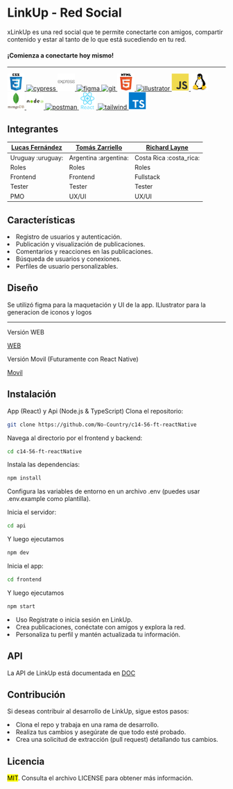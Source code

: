 # LinkUp - Red Social

<p>xLinkUp es una red social que te permite conectarte con amigos, compartir
contenido y estar al tanto de lo que está sucediendo en tu red.</p> 
<h4>¡Comienza a conectarte hoy mismo!</h4>

<hr>

<p align="left"> <a href="https://www.w3schools.com/css/" target="_blank" rel="noreferrer"> <img src="https://raw.githubusercontent.com/devicons/devicon/master/icons/css3/css3-original-wordmark.svg" alt="css3" width="40" height="40"/> </a> <a href="https://www.cypress.io" target="_blank" rel="noreferrer"> <img src="https://raw.githubusercontent.com/simple-icons/simple-icons/6e46ec1fc23b60c8fd0d2f2ff46db82e16dbd75f/icons/cypress.svg" alt="cypress" width="40" height="40"/> </a> <a href="https://expressjs.com" target="_blank" rel="noreferrer"> <img src="https://raw.githubusercontent.com/devicons/devicon/master/icons/express/express-original-wordmark.svg" alt="express" width="40" height="40"/> </a> <a href="https://www.figma.com/" target="_blank" rel="noreferrer"> <img src="https://www.vectorlogo.zone/logos/figma/figma-icon.svg" alt="figma" width="40" height="40"/> </a> <a href="https://git-scm.com/" target="_blank" rel="noreferrer"> <img src="https://www.vectorlogo.zone/logos/git-scm/git-scm-icon.svg" alt="git" width="40" height="40"/> </a> <a href="https://www.w3.org/html/" target="_blank" rel="noreferrer"> <img src="https://raw.githubusercontent.com/devicons/devicon/master/icons/html5/html5-original-wordmark.svg" alt="html5" width="40" height="40"/> </a> <a href="https://www.adobe.com/in/products/illustrator.html" target="_blank" rel="noreferrer"> <img src="https://www.vectorlogo.zone/logos/adobe_illustrator/adobe_illustrator-icon.svg" alt="illustrator" width="40" height="40"/> </a> <a href="https://developer.mozilla.org/en-US/docs/Web/JavaScript" target="_blank" rel="noreferrer"> <img src="https://raw.githubusercontent.com/devicons/devicon/master/icons/javascript/javascript-original.svg" alt="javascript" width="40" height="40"/> </a> <a href="https://www.linux.org/" target="_blank" rel="noreferrer"> <img src="https://raw.githubusercontent.com/devicons/devicon/master/icons/linux/linux-original.svg" alt="linux" width="40" height="40"/> </a> <a href="https://www.mongodb.com/" target="_blank" rel="noreferrer"> <img src="https://raw.githubusercontent.com/devicons/devicon/master/icons/mongodb/mongodb-original-wordmark.svg" alt="mongodb" width="40" height="40"/> </a> <a href="https://nodejs.org" target="_blank" rel="noreferrer"> <img src="https://raw.githubusercontent.com/devicons/devicon/master/icons/nodejs/nodejs-original-wordmark.svg" alt="nodejs" width="40" height="40"/> </a> <a href="https://postman.com" target="_blank" rel="noreferrer"> <img src="https://www.vectorlogo.zone/logos/getpostman/getpostman-icon.svg" alt="postman" width="40" height="40"/> </a> <a href="https://reactjs.org/" target="_blank" rel="noreferrer"> <img src="https://raw.githubusercontent.com/devicons/devicon/master/icons/react/react-original-wordmark.svg" alt="react" width="40" height="40"/> </a> <a href="https://tailwindcss.com/" target="_blank" rel="noreferrer"> <img src="https://www.vectorlogo.zone/logos/tailwindcss/tailwindcss-icon.svg" alt="tailwind" width="40" height="40"/> </a> <a href="https://www.typescriptlang.org/" target="_blank" rel="noreferrer"> <img src="https://raw.githubusercontent.com/devicons/devicon/master/icons/typescript/typescript-original.svg" alt="typescript" width="40" height="40"/> </a> </p>

## Integrantes

<table>
    <thead>
        <tr>
            <th><a href="https://github.com/lucasferdal">Lucas Fernández</a></th>
            <th><a href="https://github.com/Tommyx66">Tomás Zarriello</a></th>
            <th><a href="https://github.com/darklts">Richard Layne</a></th>
        </tr>
    </thead>
    <tbody>
        <tr>
            <td>Uruguay :uruguay:</td>
            <td>Argentina :argentina:</td>
            <td>Costa Rica :costa_rica:</td>
        </tr>
        <tr>
            <td>Roles</td>
            <td>Roles</td>
            <td>Roles</td>
        </tr >
        <tr>
            <td>Frontend</td>
            <td>Frontend</td>
            <td>Fullstack</td>
        </tr>
        <tr>
            <td>Tester</td>
            <td>Tester</td>
            <td>Tester</td>
        </tr>
        <tr>
            <td>PMO</td>
            <td>UX/UI</td>
            <td>UX/UI</td>
        </tr>
    </tbody>
    
</table>

## Características

<li>Registro de usuarios y autenticación. </li>
<li>Publicación y visualización de publicaciones. </li>
<li>Comentarios y reacciones en las publicaciones. </li>
<li>Búsqueda de usuarios y conexiones. </li>
<li>Perfiles de usuario personalizables.</li>

## Diseño

Se utilizó figma para la maquetación y UI de la app. ILlustrator para la
generacion de iconos y logos

<hr>
Versión WEB

[WEB](https://www.figma.com/file/cLwCWRB86FZzQphAOFsQzJ/Web-Design?type=design&node-id=0%3A1&mode=design&t=Mh4j0zjKHzMH8E3d-1)

Versión Movil (Futuramente con React Native)

[Movil](https://www.figma.com/file/Kh7OVTjSh5EHVYBQGrdwXj/Mobile-Design?type=design&node-id=0%3A1&mode=design&t=NA1baaWy0kw4Ejnp-1)

## Instalación

App (React) y Api (Node.js & TypeScript) Clona el repositorio:

```bash
git clone https://github.com/No-Country/c14-56-ft-reactNative
```

Navega al directorio por el frontend y backend:

```bash
cd c14-56-ft-reactNative
```

Instala las dependencias:

```bash
npm install
```

Configura las variables de entorno en un archivo .env (puedes usar .env.example
como plantilla).

Inicia el servidor:

```bash
cd api
```

Y luego ejecutamos

```bash
npm dev
```

Inicia el app:

```bash
cd frontend
```

Y luego ejecutamos

```bash
npm start
```

<li>Uso Regístrate o inicia sesión en LinkUp. </li>
<li>Crea publicaciones, conéctate con amigos y explora la red. </li>
<li>Personaliza tu perfil y mantén actualizada tu información. </li>

## API

La API de LinkUp está documentada en
[DOC](https://docs.google.com/document/d/1lSxrbA9WCloBWfUW4AqvfZGT2YZaFKx6kVvvsNoB6Ws/edit?usp=sharing)

## Contribución

Si deseas contribuir al desarrollo de LinkUp, sigue estos pasos:

<li>Clona el repo y trabaja en una rama de desarrollo. </li> 
<li>Realiza tus cambios y asegúrate de que todo esté probado. </li>
<li>Crea una solicitud de extracción (pull request) detallando tus cambios. </li>

## Licencia

<mark>MIT</mark>. Consulta el archivo LICENSE para obtener más información.
